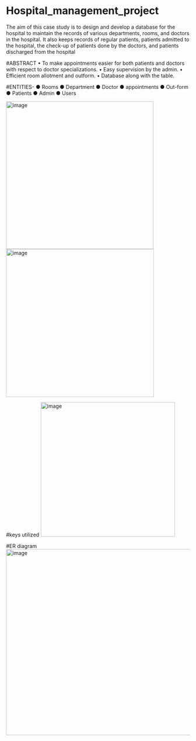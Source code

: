 # Hospital_management_project
The aim of this case study is to design and develop a database for the hospital to maintain the records of various departments, rooms, and doctors in the hospital. 
It also keeps records of regular patients, patients admitted to the hospital, the check-up of patients done by the doctors, and patients discharged from the hospital

#ABSTRACT
•	To make appointments easier for both patients and doctors with respect to doctor specializations.
•	Easy supervision by the admin.
•	Efficient room allotment and outform.
•	Database along with the table.

#ENTITIES-
●	Rooms
●	Department
●	Doctor
●	appointments
●	Out-form
●	Patients
●	Admin
●	Users

<img width="404" alt="image" src="https://user-images.githubusercontent.com/77670454/219343659-8a963379-570e-44eb-a215-706fa38b7583.png">
<img width="405" alt="image" src="https://user-images.githubusercontent.com/77670454/219343803-8fd6c81d-2973-48a4-9120-fe152f25a38f.png">

#keys utilized
<img width="368" alt="image" src="https://user-images.githubusercontent.com/77670454/219344035-4061321b-8ef0-4826-b6a9-b6d3204d2010.png">

#ER diagram
<img width="509" alt="image" src="https://user-images.githubusercontent.com/77670454/219344262-88020950-c52c-4034-9541-3e1751780fa9.png">


